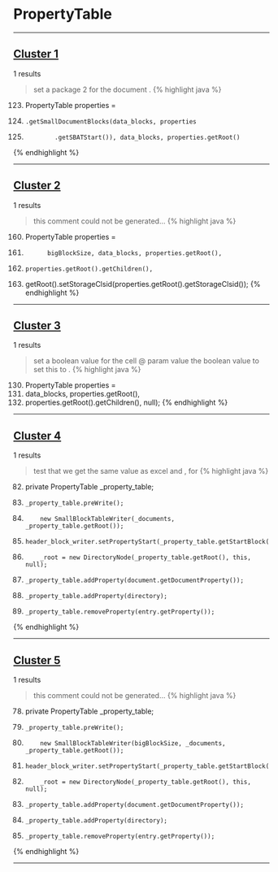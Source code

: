 # PropertyTable

***

## [Cluster 1](./1)
1 results
> set a package 2 for the document . 
{% highlight java %}
123. PropertyTable properties =
129.     .getSmallDocumentBlocks(data_blocks, properties
131.             .getSBATStart()), data_blocks, properties.getRoot()
{% endhighlight %}

***

## [Cluster 2](./2)
1 results
> this comment could not be generated...
{% highlight java %}
160. PropertyTable properties =
166.           bigBlockSize, data_blocks, properties.getRoot(),
170.     properties.getRoot().getChildren(),
176. getRoot().setStorageClsid(properties.getRoot().getStorageClsid());
{% endhighlight %}

***

## [Cluster 3](./3)
1 results
> set a boolean value for the cell @ param value the boolean value to set this to . 
{% highlight java %}
130. PropertyTable properties =
136.   data_blocks, properties.getRoot(),
140.   properties.getRoot().getChildren(), null);
{% endhighlight %}

***

## [Cluster 4](./4)
1 results
> test that we get the same value as excel and , for 
{% highlight java %}
82. private PropertyTable _property_table;
212.     _property_table.preWrite();
216.         new SmallBlockTableWriter(_documents, _property_table.getRoot());
264.     header_block_writer.setPropertyStart(_property_table.getStartBlock());
336.         _root = new DirectoryNode(_property_table.getRoot(), this, null);
375.     _property_table.addProperty(document.getDocumentProperty());
386.     _property_table.addProperty(directory);
397.     _property_table.removeProperty(entry.getProperty());
{% endhighlight %}

***

## [Cluster 5](./5)
1 results
> this comment could not be generated...
{% highlight java %}
78. private PropertyTable _property_table;
302.     _property_table.preWrite();
306.         new SmallBlockTableWriter(bigBlockSize, _documents, _property_table.getRoot());
354.     header_block_writer.setPropertyStart(_property_table.getStartBlock());
426.         _root = new DirectoryNode(_property_table.getRoot(), this, null);
458.     _property_table.addProperty(document.getDocumentProperty());
469.     _property_table.addProperty(directory);
480.     _property_table.removeProperty(entry.getProperty());
{% endhighlight %}

***

